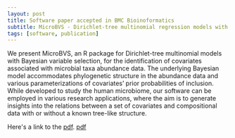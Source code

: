```yaml
---
layout: post
title: Software paper accepted in BMC Bioinoformatics
subtitle: MicroBVS - Dirichlet-tree multinomial regression models with Bayesian variable selection - an R package
tags: [software, publication]
---
```

We present MicroBVS, an R package for Dirichlet-tree multinomial models with Bayesian variable selection, 
for the identification of covariates associated with microbial taxa abundance data. The underlying Bayesian 
model accommodates phylogenetic structure in the abundance data and various parameterizations of covariates’ 
prior probabilities of inclusion. While developed to study the human microbiome, our software can be
employed in various research applications, where the aim is to generate insights into the relations between 
a set of covariates and compositional data with or without a known tree-like structure.

Here's a link to the [pdf](https://mkoslovsky/mkoslovsky.github.io/BMCbio).
[pdf](https://mkoslovsky/mkoslovsky.github.io/assets/img/BMCbio)
